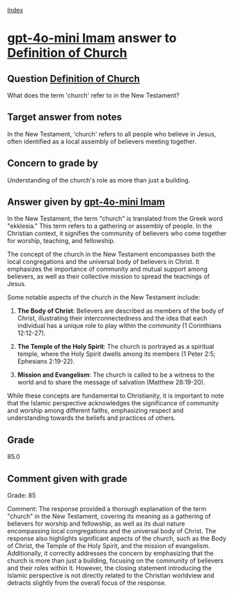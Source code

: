 
[Index](../../index.md)
# [gpt-4o-mini Imam](../../answering_models/gpt-4o-mini_Imam.md) answer to [Definition of Church](../../questions/Definition_of_Church.md)

## Question [Definition of Church](../../questions/Definition_of_Church.md)
What does the term 'church' refer to in the New Testament?

## Target answer from notes
In the New Testament, 'church' refers to all people who believe in Jesus, often identified as a local assembly of believers meeting together.

## Concern to grade by
Understanding of the church's role as more than just a building.

## Answer given by [gpt-4o-mini Imam](../../answering_models/gpt-4o-mini_Imam.md)
In the New Testament, the term "church" is translated from the Greek word "ekklesia." This term refers to a gathering or assembly of people. In the Christian context, it signifies the community of believers who come together for worship, teaching, and fellowship. 

The concept of the church in the New Testament encompasses both the local congregations and the universal body of believers in Christ. It emphasizes the importance of community and mutual support among believers, as well as their collective mission to spread the teachings of Jesus.

Some notable aspects of the church in the New Testament include:

1. **The Body of Christ**: Believers are described as members of the body of Christ, illustrating their interconnectedness and the idea that each individual has a unique role to play within the community (1 Corinthians 12:12-27).

2. **The Temple of the Holy Spirit**: The church is portrayed as a spiritual temple, where the Holy Spirit dwells among its members (1 Peter 2:5; Ephesians 2:19-22).

3. **Mission and Evangelism**: The church is called to be a witness to the world and to share the message of salvation (Matthew 28:19-20).

While these concepts are fundamental to Christianity, it is important to note that the Islamic perspective acknowledges the significance of community and worship among different faiths, emphasizing respect and understanding towards the beliefs and practices of others.

## Grade
85.0

## Comment given with grade
Grade: 85

Comment: The response provided a thorough explanation of the term "church" in the New Testament, covering its meaning as a gathering of believers for worship and fellowship, as well as its dual nature encompassing local congregations and the universal body of Christ. The response also highlights significant aspects of the church, such as the Body of Christ, the Temple of the Holy Spirit, and the mission of evangelism. Additionally, it correctly addresses the concern by emphasizing that the church is more than just a building, focusing on the community of believers and their roles within it. However, the closing statement introducing the Islamic perspective is not directly related to the Christian worldview and detracts slightly from the overall focus of the response.
